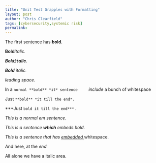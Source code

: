 ```yaml
---
title: "Unit Test Grapples with Formatting"
layout: post
author: "Chris Clearfield" 
tags: [cybersecurity,systemic risk] 
permalink: 
---
```


The first sentence has **bold.**  

**Bold***italic.* 

***Bol`dit`alic.***

***Bold** italic.* 

*leading space.*

In a `normal **bold** *it* sentence     `*include* a bunch of whitespace

Just `**bold** *it till the end*. `

***Just `bold it till the end***. `

*This is a normal em sentence.*

*This is a sentence **which** embeds bold.*

*This is a sentence that has [embedded](https://www.linkedin.com/)*[ ](https://www.linkedin.com/)whitespace. 

And here, at the *end.*    

All alone we have a    italic area.

